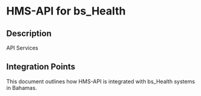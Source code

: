 # HMS-API for bs_Health

## Description

API Services

## Integration Points

This document outlines how HMS-API is integrated with bs_Health systems in Bahamas.
